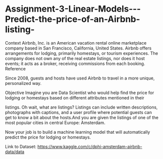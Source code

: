 # Assignment-3-Linear-Models---Predict-the-price-of-an-Airbnb-listing-
Context
Airbnb, Inc. is an American vacation rental online marketplace company based in San Francisco, California, United States. Airbnb offers arrangements for lodging, primarily homestays, or tourism experiences. The company does not own any of the real estate listings, nor does it host events; it acts as a broker, receiving commissions from each booking. Reference

Since 2008, guests and hosts have used Airbnb to travel in a more unique, personalized way.





Objective
Imagine you are Data Scientist who would help find the price for lodging or homestays based on different attributes mentioned in their 

listings. Oh wait, what are listings? Listings can include written descriptions, photographs with captions, and a user profile where potential guests can get to know a bit about the hosts.And you are given the listings of one of the most popular cities in central Europe: Amsterdam.

Now your job is to build a machine learning model that will automatically predict the price for lodging or homestays.



Link to Dataset: https://www.kaggle.com/c/dphi-amsterdam-airbnb-data/data

